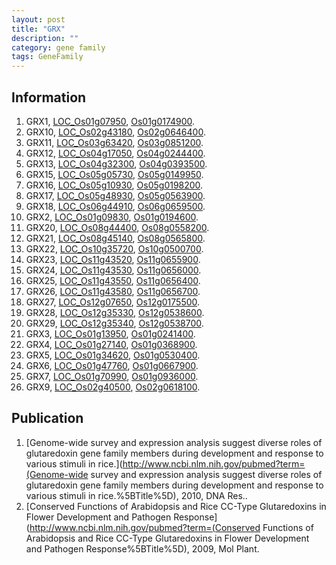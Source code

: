 ```yaml
---
layout: post
title: "GRX"
description: ""
category: gene family
tags: GeneFamily
---
```


## Information
1. GRX1, [LOC_Os01g07950](http://rice.plantbiology.msu.edu/cgi-bin/ORF_infopage.cgi?orf=LOC_Os01g07950), [Os01g0174900](http://rapdb.dna.affrc.go.jp/viewer/gbrowse_details/irgsp1?name=Os01g0174900).
2. GRX10, [LOC_Os02g43180](http://rice.plantbiology.msu.edu/cgi-bin/ORF_infopage.cgi?orf=LOC_Os02g43180), [Os02g0646400](http://rapdb.dna.affrc.go.jp/viewer/gbrowse_details/irgsp1?name=Os02g0646400).
3. GRX11, [LOC_Os03g63420](http://rice.plantbiology.msu.edu/cgi-bin/ORF_infopage.cgi?orf=LOC_Os03g63420), [Os03g0851200](http://rapdb.dna.affrc.go.jp/viewer/gbrowse_details/irgsp1?name=Os03g0851200).
4. GRX12, [LOC_Os04g17050](http://rice.plantbiology.msu.edu/cgi-bin/ORF_infopage.cgi?orf=LOC_Os04g17050), [Os04g0244400](http://rapdb.dna.affrc.go.jp/viewer/gbrowse_details/irgsp1?name=Os04g0244400).
5. GRX13, [LOC_Os04g32300](http://rice.plantbiology.msu.edu/cgi-bin/ORF_infopage.cgi?orf=LOC_Os04g32300), [Os04g0393500](http://rapdb.dna.affrc.go.jp/viewer/gbrowse_details/irgsp1?name=Os04g0393500).
6. GRX15, [LOC_Os05g05730](http://rice.plantbiology.msu.edu/cgi-bin/ORF_infopage.cgi?orf=LOC_Os05g05730), [Os05g0149950](http://rapdb.dna.affrc.go.jp/viewer/gbrowse_details/irgsp1?name=Os05g0149950).
7. GRX16, [LOC_Os05g10930](http://rice.plantbiology.msu.edu/cgi-bin/ORF_infopage.cgi?orf=LOC_Os05g10930), [Os05g0198200](http://rapdb.dna.affrc.go.jp/viewer/gbrowse_details/irgsp1?name=Os05g0198200).
8. GRX17, [LOC_Os05g48930](http://rice.plantbiology.msu.edu/cgi-bin/ORF_infopage.cgi?orf=LOC_Os05g48930), [Os05g0563900](http://rapdb.dna.affrc.go.jp/viewer/gbrowse_details/irgsp1?name=Os05g0563900).
9. GRX18, [LOC_Os06g44910](http://rice.plantbiology.msu.edu/cgi-bin/ORF_infopage.cgi?orf=LOC_Os06g44910), [Os06g0659500](http://rapdb.dna.affrc.go.jp/viewer/gbrowse_details/irgsp1?name=Os06g0659500).
10. GRX2, [LOC_Os01g09830](http://rice.plantbiology.msu.edu/cgi-bin/ORF_infopage.cgi?orf=LOC_Os01g09830), [Os01g0194600](http://rapdb.dna.affrc.go.jp/viewer/gbrowse_details/irgsp1?name=Os01g0194600).
11. GRX20, [LOC_Os08g44400](http://rice.plantbiology.msu.edu/cgi-bin/ORF_infopage.cgi?orf=LOC_Os08g44400), [Os08g0558200](http://rapdb.dna.affrc.go.jp/viewer/gbrowse_details/irgsp1?name=Os08g0558200).
12. GRX21, [LOC_Os08g45140](http://rice.plantbiology.msu.edu/cgi-bin/ORF_infopage.cgi?orf=LOC_Os08g45140), [Os08g0565800](http://rapdb.dna.affrc.go.jp/viewer/gbrowse_details/irgsp1?name=Os08g0565800).
13. GRX22, [LOC_Os10g35720](http://rice.plantbiology.msu.edu/cgi-bin/ORF_infopage.cgi?orf=LOC_Os10g35720), [Os10g0500700](http://rapdb.dna.affrc.go.jp/viewer/gbrowse_details/irgsp1?name=Os10g0500700).
14. GRX23, [LOC_Os11g43520](http://rice.plantbiology.msu.edu/cgi-bin/ORF_infopage.cgi?orf=LOC_Os11g43520), [Os11g0655900](http://rapdb.dna.affrc.go.jp/viewer/gbrowse_details/irgsp1?name=Os11g0655900).
15. GRX24, [LOC_Os11g43530](http://rice.plantbiology.msu.edu/cgi-bin/ORF_infopage.cgi?orf=LOC_Os11g43530), [Os11g0656000](http://rapdb.dna.affrc.go.jp/viewer/gbrowse_details/irgsp1?name=Os11g0656000).
16. GRX25, [LOC_Os11g43550](http://rice.plantbiology.msu.edu/cgi-bin/ORF_infopage.cgi?orf=LOC_Os11g43550), [Os11g0656400](http://rapdb.dna.affrc.go.jp/viewer/gbrowse_details/irgsp1?name=Os11g0656400).
17. GRX26, [LOC_Os11g43580](http://rice.plantbiology.msu.edu/cgi-bin/ORF_infopage.cgi?orf=LOC_Os11g43580), [Os11g0656700](http://rapdb.dna.affrc.go.jp/viewer/gbrowse_details/irgsp1?name=Os11g0656700).
18. GRX27, [LOC_Os12g07650](http://rice.plantbiology.msu.edu/cgi-bin/ORF_infopage.cgi?orf=LOC_Os12g07650), [Os12g0175500](http://rapdb.dna.affrc.go.jp/viewer/gbrowse_details/irgsp1?name=Os12g0175500).
19. GRX28, [LOC_Os12g35330](http://rice.plantbiology.msu.edu/cgi-bin/ORF_infopage.cgi?orf=LOC_Os12g35330), [Os12g0538600](http://rapdb.dna.affrc.go.jp/viewer/gbrowse_details/irgsp1?name=Os12g0538600).
20. GRX29, [LOC_Os12g35340](http://rice.plantbiology.msu.edu/cgi-bin/ORF_infopage.cgi?orf=LOC_Os12g35340), [Os12g0538700](http://rapdb.dna.affrc.go.jp/viewer/gbrowse_details/irgsp1?name=Os12g0538700).
21. GRX3, [LOC_Os01g13950](http://rice.plantbiology.msu.edu/cgi-bin/ORF_infopage.cgi?orf=LOC_Os01g13950), [Os01g0241400](http://rapdb.dna.affrc.go.jp/viewer/gbrowse_details/irgsp1?name=Os01g0241400).
22. GRX4, [LOC_Os01g27140](http://rice.plantbiology.msu.edu/cgi-bin/ORF_infopage.cgi?orf=LOC_Os01g27140), [Os01g0368900](http://rapdb.dna.affrc.go.jp/viewer/gbrowse_details/irgsp1?name=Os01g0368900).
23. GRX5, [LOC_Os01g34620](http://rice.plantbiology.msu.edu/cgi-bin/ORF_infopage.cgi?orf=LOC_Os01g34620), [Os01g0530400](http://rapdb.dna.affrc.go.jp/viewer/gbrowse_details/irgsp1?name=Os01g0530400).
24. GRX6, [LOC_Os01g47760](http://rice.plantbiology.msu.edu/cgi-bin/ORF_infopage.cgi?orf=LOC_Os01g47760), [Os01g0667900](http://rapdb.dna.affrc.go.jp/viewer/gbrowse_details/irgsp1?name=Os01g0667900).
25. GRX7, [LOC_Os01g70990](http://rice.plantbiology.msu.edu/cgi-bin/ORF_infopage.cgi?orf=LOC_Os01g70990), [Os01g0936000](http://rapdb.dna.affrc.go.jp/viewer/gbrowse_details/irgsp1?name=Os01g0936000).
26. GRX9, [LOC_Os02g40500](http://rice.plantbiology.msu.edu/cgi-bin/ORF_infopage.cgi?orf=LOC_Os02g40500), [Os02g0618100](http://rapdb.dna.affrc.go.jp/viewer/gbrowse_details/irgsp1?name=Os02g0618100).

## Publication
1. [Genome-wide survey and expression analysis suggest diverse roles of glutaredoxin gene family members during development and response to various stimuli in rice.](http://www.ncbi.nlm.nih.gov/pubmed?term=(Genome-wide survey and expression analysis suggest diverse roles of glutaredoxin gene family members during development and response to various stimuli in rice.%5BTitle%5D), 2010, DNA Res..
2. [Conserved Functions of Arabidopsis and Rice CC-Type Glutaredoxins in Flower Development and Pathogen Response](http://www.ncbi.nlm.nih.gov/pubmed?term=(Conserved Functions of Arabidopsis and Rice CC-Type Glutaredoxins in Flower Development and Pathogen Response%5BTitle%5D), 2009, Mol Plant.


